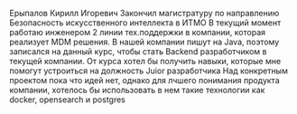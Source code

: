 Ерыпалов Кирилл Игоревич
Закончил магистратуру по направлению Безопасность искусственного интеллекта в ИТМО
В текущий момент работаю инженером 2 линии тех.поддержки в компании, которая реализует MDM решения. В нашей компании пишут на Java, поэтому записался на данный курс, чтобы стать Backend разработчиком в текущей компании.
От курса хотел бы получить навыки, которые мне помогут устроиться на должность Juior разработчика
Над конкретным проектом пока что идей нет, однако для лчшего понимания продукта компании, хотелось бы использовать в нем такие технологии как docker, opensearch и  postgres 
